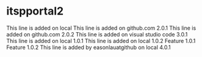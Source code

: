 # itspportal2
This line is added on local
This line is added on github.com 2.0.1
This line is added on github.com 2.0.2
This line is added on visual studio code 3.0.1
This line is added on local 1.0.1
This line is added on local 1.0.2
Feature 1.0.1
Feature 1.0.2
This line is added by easonlauatgithub on local 4.0.1